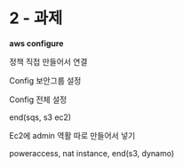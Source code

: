 # 2 - 과제
**aws configure**

정책 직접 만들어서 연결

Config 보안그룹 설정

Config 전체 설정

end(sqs, s3 ec2)

Ec2에 admin 역활 따로 만들어서 넣기

poweraccess, nat instance, end(s3, dynamo)
